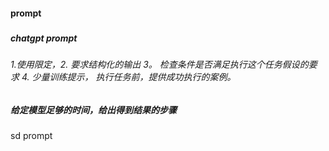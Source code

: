 #### prompt

###

##### chatgpt prompt 
  ###### 1.使用限定，2. 要求结构化的输出 3。 检查条件是否满足执行这个任务假设的要求 4. 少量训练提示， 执行任务前，提供成功执行的案例。
  ##### 给定模型足够的时间，给出得到结果的步骤

sd prompt
